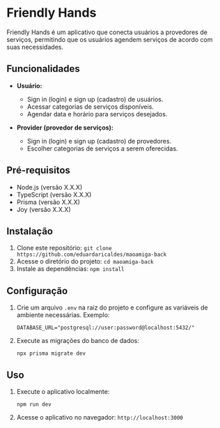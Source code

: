 # Friendly Hands

Friendly Hands é um aplicativo que conecta usuários a provedores de serviços, permitindo que os usuários agendem serviços de acordo com suas necessidades.

## Funcionalidades

- **Usuário:**

  - Sign in (login) e sign up (cadastro) de usuários.
  - Acessar categorias de serviços disponíveis.
  - Agendar data e horário para serviços desejados.

- **Provider (provedor de serviços):**
  - Sign in (login) e sign up (cadastro) de provedores.
  - Escolher categorias de serviços a serem oferecidas.

## Pré-requisitos

- Node.js (versão X.X.X)
- TypeScript (versão X.X.X)
- Prisma (versão X.X.X)
- Joy (versão X.X.X)

## Instalação

1. Clone este repositório: `git clone https://github.com/eduardaricaldes/maoamiga-back`
2. Acesse o diretório do projeto: `cd maoamiga-back`
3. Instale as dependências: `npm install`

## Configuração

1. Crie um arquivo `.env` na raiz do projeto e configure as variáveis de ambiente necessárias. Exemplo:

   ```
   DATABASE_URL="postgresql://user:password@localhost:5432/"
   ```

2. Execute as migrações do banco de dados:
   ```shell
   npx prisma migrate dev
   ```

## Uso

1. Execute o aplicativo localmente:

   ```shell
   npm run dev
   ```

2. Acesse o aplicativo no navegador: `http://localhost:3000`
